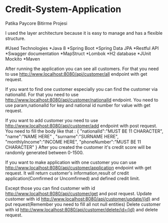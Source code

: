 # Credit-System-Application
Patika Paycore Bitirme Projesi


I used the layer architecture because it is easy to manage and has a flexible structure.

#Used Technologies
*Java 8
*Spring Boot
*Spring Data JPA
*Restful API
*Swagger documentation
*MapStruct
*Lombok
*H2 database
*JUnit Mockito
*Maven

After running the application you can see all customers. For that you need to use http://www.localhost:8080/api/customer/all endpoint with get request.

If you want to find one customer especially you can find the customer via nationalId. For that you need to use http://www.localhost:8080/api/customer/nationalId endpoint. You need to use param,nationalId for key and national id number for value with get request.

If you want to add customer you need to use http://www.localhost:8080/api/customer/add endpoint with post request. You need to fill the body like that :
{
    "nationalId":"MUST BE 11 CHARACTER",
    "name":"NAME HERE" ,
    "surname":"SURNAME HERE",
    "monthlyIncome":"INCOME HERE",
    "phoneNumber":"MUST BE 11 CHARACTER"
}
After you created the customer it's credit score will be randomly generated between 0-1500.

If you want to make application with one customer you can use http://www.localhost:8080/api/customer/application endpoint with get request. It will return customer's information,result of credit application(Comfirmed or Uncomfirmed) and defined credit limit.


Except those you can find customer with id http://www.localhost:8080/api/customer/get and post request.
Update customer with id http://www.localhost:8080/api/customer/update/{id} and put request(Remember you need to fill all not null entities)
Delete customer with id http://www.localhost:8080/api/customer/delete/id={id} and delete request.
